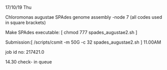 17/10/19 Thu 

Chloromonas augustae SPAdes genome assembly -node 7 (all codes used in square brackets)

Make SPAdes executable: [ chmod 777 spades_augustae2.sh ]

Submission:[ /scripts/csmit -m 50G -c 32 spades_augustae2.sh ] 11.00AM

job id no: 217421.0

14.30 check- in queue
